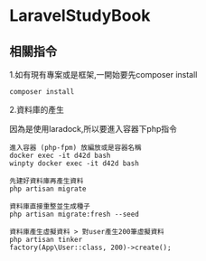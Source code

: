 # LaravelStudyBook

相關指令
--
1.如有現有專案或是框架,一開始要先composer install
```
composer install
```

2.資料庫的產生   

因為是使用laradock,所以要進入容器下php指令    
```
進入容器 (php-fpm) 放編放或是容器名稱
docker exec -it d42d bash  
winpty docker exec -it d42d bash

先建好資料庫再產生資料   
php artisan migrate

資料庫直接重整並生成種子
php artisan migrate:fresh --seed

資料庫產生虛擬資料 > 對user產生200筆虛擬資料
php artisan tinker
factory(App\User::class, 200)->create(); 
```
